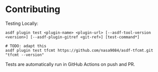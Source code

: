 # Contributing

Testing Locally:

```shell
asdf plugin test <plugin-name> <plugin-url> [--asdf-tool-version <version>] [--asdf-plugin-gitref <git-ref>] [test-command*]

# TODO: adapt this
asdf plugin test tfcmt https://github.com/nasa9084/asdf-tfcmt.git "tfcmt --version"
```

Tests are automatically run in GitHub Actions on push and PR.
